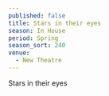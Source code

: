 ```yaml
---
published: false
title: Stars in their eyes
season: In House
period: Spring
season_sort: 240
venue:
  - New Theatre
---
```



Stars in their eyes
